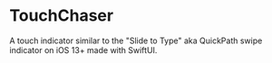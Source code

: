 # TouchChaser
A touch indicator similar to the "Slide to Type" aka QuickPath swipe indicator on iOS 13+ made with SwiftUI.

